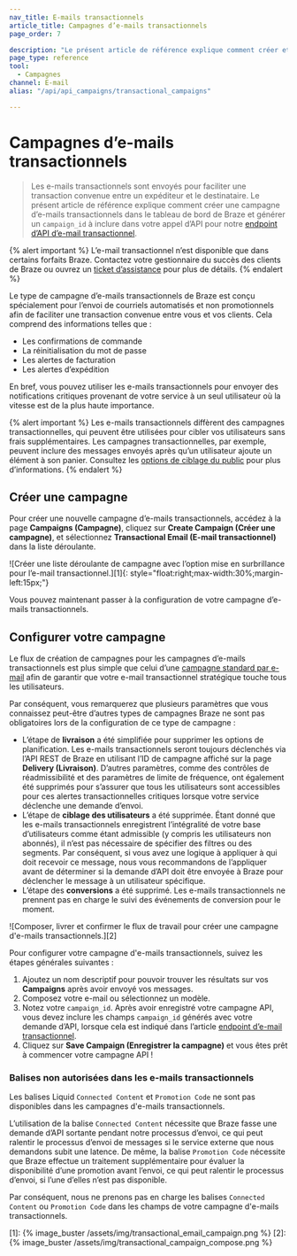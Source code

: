 ```yaml
---
nav_title: E-mails transactionnels
article_title: Campagnes d’e-mails transactionnels
page_order: 7

description: "Le présent article de référence explique comment créer et configurer une nouvelle campagne Braze d’e-mails transactionnels."
page_type: reference
tool:
  - Campagnes
channel: E-mail
alias: "/api/api_campaigns/transactional_campaigns"

---
```


# Campagnes d’e-mails transactionnels

> Les e-mails transactionnels sont envoyés pour faciliter une transaction convenue entre un expéditeur et le destinataire. Le présent article de référence explique comment créer une campagne d’e-mails transactionnels dans le tableau de bord de Braze et générer un `campaign_id` à inclure dans votre appel d’API pour notre [endpoint d’API d’e-mail transactionnel]({{site.baseurl}}/api/endpoints/messaging/send_messages/post_send_transactional_message).

{% alert important %}
L’e-mail transactionnel n’est disponible que dans certains forfaits Braze. Contactez votre gestionnaire du succès des clients de Braze ou ouvrez un [ticket d’assistance]({{site.baseurl}}/braze_support/) pour plus de détails.
{% endalert %}

Le type de campagne d’e-mails transactionnels de Braze est conçu spécialement pour l’envoi de courriels automatisés et non promotionnels afin de faciliter une transaction convenue entre vous et vos clients. Cela comprend des informations telles que :

- Les confirmations de commande
- La réinitialisation du mot de passe
- Les alertes de facturation
- Les alertes d’expédition

En bref, vous pouvez utiliser les e-mails transactionnels pour envoyer des notifications critiques provenant de votre service à un seul utilisateur où la vitesse est de la plus haute importance. 

{% alert important %}
Les e-mails transactionnels diffèrent des campagnes transactionnelles, qui peuvent être utilisées pour cibler vos utilisateurs sans frais supplémentaires. Les campagnes transactionnelles, par exemple, peuvent inclure des messages envoyés après qu’un utilisateur ajoute un élément à son panier. Consultez les [options de ciblage du public]({{site.baseurl}}/user_guide/engagement_tools/campaigns/building_campaigns/targeting_users/) pour plus d’informations. 
{% endalert %}

## Créer une campagne

Pour créer une nouvelle campagne d’e-mails transactionnels, accédez à la page **Campaigns (Campagne)**, cliquez sur **Create Campaign (Créer une campagne)**, et sélectionnez **Transactional Email (E-mail transactionnel)** dans la liste déroulante.

![Créer une liste déroulante de campagne avec l’option mise en surbrillance pour l’e-mail transactionnel.][1]{: style="float:right;max-width:30%;margin-left:15px;"}

Vous pouvez maintenant passer à la configuration de votre campagne d’e-mails transactionnels.

## Configurer votre campagne

Le flux de création de campagnes pour les campagnes d’e-mails transactionnels est plus simple que celui d’une [campagne standard par e-mail]({{site.baseurl}}/user_guide/message_building_by_channel/email/creating_an_email_campaign/) afin de garantir que votre e-mail transactionnel stratégique touche tous les utilisateurs.

Par conséquent, vous remarquerez que plusieurs paramètres que vous connaissez peut-être d’autres types de campagnes Braze ne sont pas obligatoires lors de la configuration de ce type de campagne :

- L’étape de **livraison** a été simplifiée pour supprimer les options de planification. Les e-mails transactionnels seront toujours déclenchés via l’API REST de Braze en utilisant l’ID de campagne affiché sur la page **Delivery (Livraison)**. D’autres paramètres, comme des contrôles de réadmissibilité et des paramètres de limite de fréquence, ont également été supprimés pour s’assurer que tous les utilisateurs sont accessibles pour ces alertes transactionnelles critiques lorsque votre service déclenche une demande d’envoi.
- L’étape de **ciblage des utilisateurs** a été supprimée. Étant donné que les e-mails transactionnels enregistrent l’intégralité de votre base d’utilisateurs comme étant admissible (y compris les utilisateurs non abonnés), il n’est pas nécessaire de spécifier des filtres ou des segments. Par conséquent, si vous avez une logique à appliquer à qui doit recevoir ce message, nous vous recommandons de l’appliquer avant de déterminer si la demande d’API doit être envoyée à Braze pour déclencher le message à un utilisateur spécifique.
- L’étape des **conversions** a été supprimé. Les e-mails transactionnels ne prennent pas en charge le suivi des événements de conversion pour le moment.

![Composer, livrer et confirmer le flux de travail pour créer une campagne d'e-mails transactionnels.][2]

Pour configurer votre campagne d'e-mails transactionnels, suivez les étapes générales suivantes :

1. Ajoutez un nom descriptif pour pouvoir trouver les résultats sur vos **Campaigns** après avoir envoyé vos messages.
2. Composez votre e-mail ou sélectionnez un modèle.
3. Notez votre `campaign_id`. Après avoir enregistré votre campagne API, vous devez inclure les champs `campaign_id` générés avec votre demande d’API, lorsque cela est indiqué dans l’article [endpoint d’e-mail transactionnel]({{site.baseurl}}/api/endpoints/messaging/send_messages/post_send_transactional_message).
4. Cliquez sur **Save Campaign (Enregistrer la campagne)** et vous êtes prêt à commencer votre campagne API !

### Balises non autorisées dans les e-mails transactionnels

Les balises Liquid `Connected Content` et `Promotion Code` ne sont pas disponibles dans les campagnes d'e-mails transactionnels.

L’utilisation de la balise `Connected Content` nécessite que Braze fasse une demande d’API sortante pendant notre processus d’envoi, ce qui peut ralentir le processus d’envoi de messages si le service externe que nous demandons subit une latence. De même, la balise `Promotion Code` nécessite que Braze effectue un traitement supplémentaire pour évaluer la disponibilité d’une promotion avant l’envoi, ce qui peut ralentir le processus d’envoi, si l’une d’elles n’est pas disponible.

Par conséquent, nous ne prenons pas en charge les balises `Connected Content` ou `Promotion Code` dans les champs de votre campagne d'e-mails transactionnels.


[1]: {% image_buster /assets/img/transactional_email_campaign.png %} 
[2]: {% image_buster /assets/img/transactional_campaign_compose.png %}
